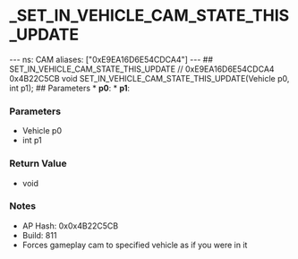 # _SET_IN_VEHICLE_CAM_STATE_THIS_UPDATE

--- ns: CAM aliases: ["0xE9EA16D6E54CDCA4"] --- ## SET_IN_VEHICLE_CAM_STATE_THIS_UPDATE  // 0xE9EA16D6E54CDCA4 0x4B22C5CB void SET_IN_VEHICLE_CAM_STATE_THIS_UPDATE(Vehicle p0, int p1);  ## Parameters * **p0**: * **p1**:

### Parameters
* Vehicle p0
* int p1

### Return Value
* void

### Notes
* AP Hash: 0x0x4B22C5CB
* Build: 811
* Forces gameplay cam to specified vehicle as if you were in it


